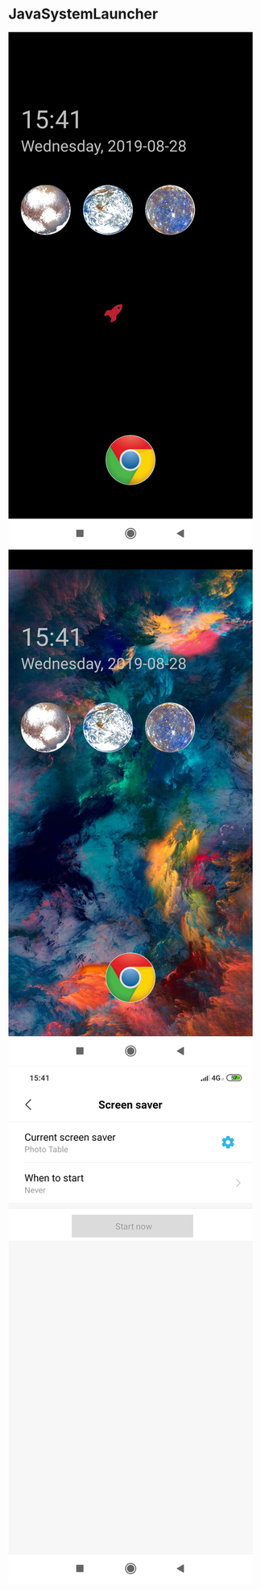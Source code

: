 # JavaSystemLauncher



![Alt text](/images/s1.png?raw=true "After open")
![Alt text](/images/s2.png?raw=true "After open")
![Alt text](/images/s3.png?raw=true "After open")
